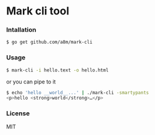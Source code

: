 Mark cli tool
====

### Intallation
```sh
$ go get github.com/a8m/mark-cli
```

### Usage
```sh
$ mark-cli -i hello.text -o hello.html
```
or you can pipe to it
```sh
$ echo 'hello __world__...' | ./mark-cli -smartypants
<p>hello <strong>world</strong>…</p>
```

### License
MIT
